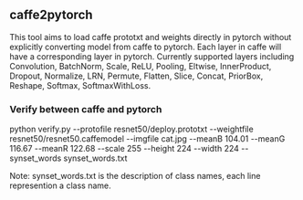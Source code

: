 ## caffe2pytorch
This tool aims to load caffe prototxt and weights directly in pytorch without explicitly converting model from caffe to pytorch. Each layer in caffe will have a corresponding layer in pytorch. Currently supported layers including Convolution, BatchNorm, Scale, ReLU, Pooling, Eltwise, InnerProduct, Dropout, Normalize, LRN, Permute, Flatten, Slice, Concat, PriorBox, Reshape, Softmax, SoftmaxWithLoss. 

### Verify between caffe and pytorch
python verify.py --protofile resnet50/deploy.prototxt --weightfile resnet50/resnet50.caffemodel --imgfile cat.jpg --meanB 104.01 --meanG 116.67 --meanR 122.68 --scale 255 --height 224 --width 224 --synset_words synset_words.txt

Note: synset_words.txt is the description of class names, each line represention a class name.

